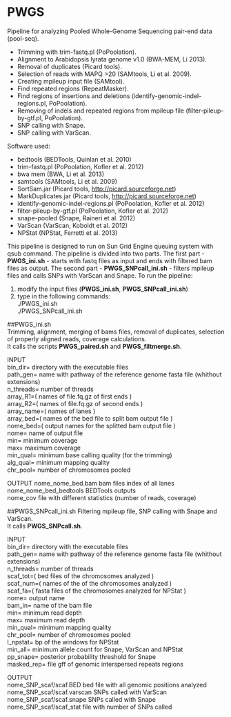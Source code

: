 PWGS
=====

Pipeline for analyzing Pooled Whole-Genome Sequencing pair-end data (pool-seq).

- Trimming with trim-fastq.pl (PoPoolation).
- Alignment to Arabidopsis lyrata genome v1.0 (BWA-MEM, Li 2013).
- Removal of duplicates (Picard tools).
- Selection of reads with MAPQ >20 (SAMtools, Li et al. 2009).
- Creating mpileup input file (SAMtool).
- Find repeated regions (RepeatMasker).
- Find regions of insertions and deletions (identify-genomic-indel-regions.pl, PoPoolation).
- Removing of indels and repeated regions from mpileup file (filter-pileup-by-gtf.pl, PoPoolation).
- SNP calling with Snape. 
- SNP calling with VarScan.


Software used:

- bedtools (BEDTools, Quinlan et al. 2010)
- trim-fastq.pl (PoPoolation, Kofler et al. 2012)
- bwa mem (BWA, Li et al. 2013)
- samtools (SAMtools, Li et al. 2009)
- SortSam.jar (Picard tools, http://picard.sourceforge.net)
- MarkDuplicates.jar (Picard tools, http://picard.sourceforge.net)
- identify-genomic-indel-regions.pl (PoPoolation, Kofler et al. 2012)
- filter-pileup-by-gtf.pl (PoPoolation, Kofler et al. 2012)
- snape-pooled (Snape, Raineri et al. 2012)
- VarScan (VarScan, Koboldt et al. 2012)
- NPStat (NPStat, Ferretti et al. 2013)

This pipeline is designed to run on Sun Grid Engine queuing system with qsub command.
The pipeline is divided into two parts. The first part - **PWGS_ini.sh** - starts with fastq files as input and ends with filtered bam files as output. The second part - **PWGS_SNPcall_ini.sh** - filters mpileup files and calls SNPs with VarScan and Snape.
To run the pipeline:  
1. modify the input files (**PWGS_ini.sh**, **PWGS_SNPcall_ini.sh**)  
2. type in the following commands:  
./PWGS_ini.sh  
./PWGS_SNPcall_ini.sh  

##PWGS_ini.sh   
Trimming, alignment, merging of bams files, removal of duplicates, selection of properly aligned reads, coverage calculations.  
It calls the scripts **PWGS_paired.sh** and **PWGS_filtmerge.sh**.

INPUT  
bin_dir= directory with the executable files  
path_gen= name with pathway of the reference genome fasta file (whithout extensions)  
n_threads= number of threads  
array_R1=( names of file.fq.gz of first ends )  
array_R2=( names of file.fq.gz of second ends )  
array_name=( names of lanes )  
array_bed=( names of the bed file to split bam output file )  
nome_bed=( output names for the splitted bam output file  )  
nome= name of output file  
min= minimum coverage  
max= maximum coverage  
min_qual= minimum base calling quality (for the trimming)  
alg_qual= minimum mapping quality  
chr_pool= number of chromosomes pooled  


OUTPUT
nome_nome_bed.bam bam files index of all lanes  
nome_nome_bed_bedtools BEDTools outputs  
nome_cov file with different statistics (number of reads, coverage)  


##PWGS_SNPcall_ini.sh
Filtering mpileup file, SNP calling with Snape and VarScan.  
It calls **PWGS_SNPcall.sh**.

INPUT  
bin_dir= directory with the executable files  
path_gen= name with pathway of the reference genome fasta file (whithout extensions)  
n_threads= number of threads  
scaf_tot=( bed files of the chromosomes analyzed )  
scaf_num=( names of the of the chromosomes analyzed )  
scaf_fa=( fasta files of the chromosomes analyzed for NPStat )  
nome= output name  
bam_in= name of the bam file  
min= minimum read depth  
max= maximum read depth  
min_qual= minimum mapping quality  
chr_pool= number of chromosomes pooled  
l_npstat= bp of the windows for NPStat  
min_all= minimum allele count for Snape, VarScan and NPStat  
pp_snape= posterior probability threshold for Snape  
masked_rep= file gff of genomic interspersed repeats regions  

OUTPUT  
nome_SNP_scaf/scaf.BED bed file with all genomic positions analyzed  
nome_SNP_scaf/scaf.varscan SNPs called with VarScan  
nome_SNP_scaf/scaf.snape SNPs called with Snape  
nome_SNP_scaf/scaf_stat file with number of SNPs called  
